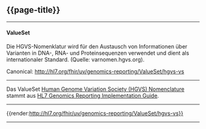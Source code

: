 ## {{page-title}}

---

#### ValueSet

Die HGVS-Nomenklatur wird für den Austausch von Informationen über Varianten in DNA-, RNA- und Proteinsequenzen verwendet und dient als internationaler Standard. (Quelle: varnomen.hgvs.org).

Canonical: http://hl7.org/fhir/uv/genomics-reporting/ValueSet/hgvs-vs

---

Das ValueSet [Human Genome Variation Society (HGVS) Nomenclature](http://hl7.org/fhir/uv/genomics-reporting/STU3/ValueSet-hgvs-vs.html) stammt aus [HL7 Genomics Reporting Implementation Guide](http://hl7.org/fhir/uv/genomics-reporting/STU3/).

---

{{render:http://hl7.org/fhir/uv/genomics-reporting/ValueSet/hgvs-vs}}

---
